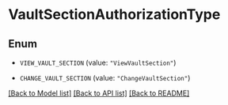 # VaultSectionAuthorizationType

## Enum


* `VIEW_VAULT_SECTION` (value: `"ViewVaultSection"`)

* `CHANGE_VAULT_SECTION` (value: `"ChangeVaultSection"`)


[[Back to Model list]](../README.md#documentation-for-models) [[Back to API list]](../README.md#documentation-for-api-endpoints) [[Back to README]](../README.md)


